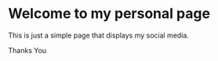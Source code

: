 # Welcome to my personal page
This is just a simple page that displays my social media.

Thanks You 
